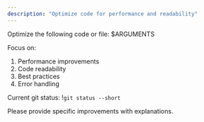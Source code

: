 ```yaml
---
description: "Optimize code for performance and readability"
---
```


Optimize the following code or file: $ARGUMENTS

Focus on:
1. Performance improvements
2. Code readability
3. Best practices
4. Error handling

Current git status:
!`git status --short`

Please provide specific improvements with explanations.